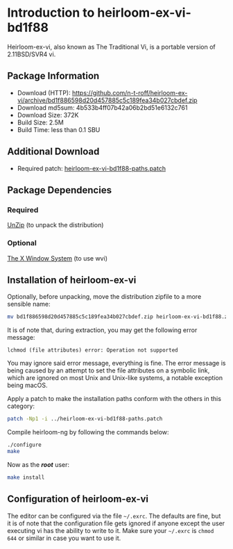 # Introduction to heirloom-ex-vi-bd1f88
Heirloom-ex-vi, also known as The Traditional Vi, is a portable version of 2.11BSD/SVR4 vi.

## Package Information
- Download (HTTP): https://github.com/n-t-roff/heirloom-ex-vi/archive/bd1f886598d20d457885c5c189fea34b027cbdef.zip
- Download md5sum: 4b533b4ff07b42a06b2bd51e6132c761
- Download Size: 372K
- Build Size: 2.5M
- Build Time: less than 0.1 SBU

## Additional Download
- Required patch: [heirloom-ex-vi-bd1f88-paths.patch](./patches/heirloom-ex-vi/heirloom-ex-vi-bd1f88-paths.patch)

## Package Dependencies
### Required
  [UnZip](https://www.linuxfromscratch.org/blfs/view/svn/general/unzip.html) (to unpack the distribution)

### Optional
  [The X Window System](https://www.linuxfromscratch.org/blfs/view/svn/x/installing.html) (to use wvi)

## Installation of heirloom-ex-vi
Optionally, before unpacking, move the distribution zipfile to a more sensible name:
```Bash
mv bd1f886598d20d457885c5c189fea34b027cbdef.zip heirloom-ex-vi-bd1f88.zip
```

It is of note that, during extraction, you may get the following error message:
```
lchmod (file attributes) error: Operation not supported
```
You may ignore said error message, everything is fine. The error message is being caused by an attempt
to set the file attributes on a symbolic link, which are ignored on most Unix and Unix-like systems, a
notable exception being macOS.

Apply a patch to make the installation paths conform with the others in this category:
```Bash
patch -Np1 -i ../heirloom-ex-vi-bd1f88-paths.patch
```

Compile heirloom-ng by following the commands below:
```Bash
./configure
make
```

Now as the ***root*** user:
```Bash
make install
```

## Configuration of heirloom-ex-vi

The editor can be configured via the file ``~/.exrc``. The defaults are fine, but it is of note that
the configuration file gets ignored if anyone except the user executing vi has the ability to write
to it. Make sure your ``~/.exrc`` is ``chmod 644`` or similar in case you want to use it.
